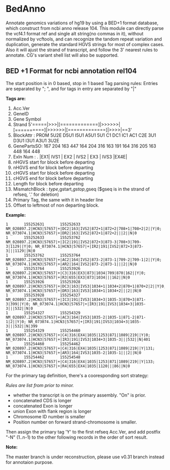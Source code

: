 BedAnno
=======

Annotate genomics variations of hg19 by using a BED+1 format database, 
which construct from ncbi anno release 104. This module can directly 
parse the vcf4.1 format ref and single alt string(no commas in it),
without normalized by vcftools, and can recognize the tandom repeat 
variation and duplication, generate the standard HGVS strings for 
most of complex cases. Also it will ajust the strand of transcript,
and follow the 3' nearest rules to annotate. CG's variant shell list
will also be supported.

BED +1 Format for ncbi annotation rel104
----------------------------------------
The start position is in 0 based, stop in 1 based
Tag parsing rules: Entries are separated by "; ", and for tags in entry are separated by "|"

**Tags are:**

1.  Acc.Ver
2.  GeneID
3.  Gene Symbol
4.  Strand
               5'=====|>>>|[=============]|>>>>>>|[==========]|>>>>>>|[=============]|>>>>|==3'
5.  BlockAttr  : PROM 5U2E D5U1 I5U1 A5U1 5U1 C1  DC1 IC1 AC1 C2E 3U1 D3U1 I3U1 A3U1 3U2E
6.  GenePartsSO: 167  204  163  447  164  204 316 163 191 164 316 205 163  448  164  448
7.  ExIn Num   :    . |EX1|      IVS1     |  EX2 |    IVS2    |  EX3 |    IVS3       |EX4E|
8.  nHGVS start for block before departing
9.  nHGVS end for block before departing
10. cHGVS start for block before departing
11. cHGVS end for block before departing
12. Length for block before departing
13. MismatchBlock :  $type,$gstart,$gstop,$gseq 
         	    ($gseq is in the strand of refseq, '.' for deletion)
14. Primary Tag, the same with it in header line
15. Offset to leftmost of non departing block.

**Example:**

    1       155252631       155252633       NM_020897.2|HCN3|57657|+|DC2|163|IVS2|872+1|872+2|708+1|708+2|2||Y|0; NR_073074.1|HCN3|57657|+|DR2|163|IVS2|872+1|872+2|||2||N|0
    1       155252633       155253762       NM_020897.2|HCN3|57657|+|IC2|191|IVS2|872+3|873-3|708+3|709-3|1129||Y|0; NR_073074.1|HCN3|57657|+|IR2|191|IVS2|872+3|873-3|||1129||N|0
    1       155253762       155253764       NM_020897.2|HCN3|57657|+|AC2|164|IVS2|873-2|873-1|709-2|709-1|2||Y|0; NR_073074.1|HCN3|57657|+|AR2|164|IVS2|873-2|873-1|||2||N|0
    1       155253764       155253926       NM_020897.2|HCN3|57657|+|C3|316|EX3|873|1034|709|870|162||Y|0; NR_073074.1|HCN3|57657|+|R3|655|EX3|873|1034|||162||N|0
    1       155253926       155253928       NM_020897.2|HCN3|57657|+|DC3|163|IVS3|1034+1|1034+2|870+1|870+2|2||Y|0; NR_073074.1|HCN3|57657|+|DR3|163|IVS3|1034+1|1034+2|||2||N|0
    1       155253928       155254327       NM_020897.2|HCN3|57657|+|IC3|191|IVS3|1034+3|1035-3|870+3|871-3|399||Y|0; NR_073074.1|HCN3|57657|+|IR3|191|IVS3|1034+3|1035-3|||532||N|0
    1       155254327       155254329       NM_020897.2|HCN3|57657|+|AC3|164|IVS3|1035-2|1035-1|871-2|871-1|2||Y|0; NR_073074.1|HCN3|57657|+|IR3|191|IVS3|1034+3|1035-3|||532||N|399
    1       155254329       155254460       NM_020897.2|HCN3|57657|+|C4|316|EX4|1035|1253|871|1089|219||Y|0; NR_073074.1|HCN3|57657|+|IR3|191|IVS3|1034+3|1035-3|||532||N|401
    1       155254460       155254462       NM_020897.2|HCN3|57657|+|C4|316|EX4|1035|1253|871|1089|219||Y|131; NR_073074.1|HCN3|57657|+|AR3|164|IVS3|1035-2|1035-1|||2||N|0
    1       155254462       155254548       NM_020897.2|HCN3|57657|+|C4|316|EX4|1035|1253|871|1089|219||Y|133; NR_073074.1|HCN3|57657|+|R4|655|EX4|1035|1120|||86||N|0


For the primary tag definition, there's a cooresponding sort strategy:

 *Rules are list from prior to minor.*

- whether the transcript is on the primary assembly. "On" is prior.
- concatenated CDS is longer
- concatenated Exon is longer
- union Exon with flank region is longer
- Chromosome ID number is smaller
- Position number on forward strand-chromosome is smaller.

Then assign the primary tag 'Y' to the first refseq Acc.Ver, 
and add postfix "-N" (1..n-1) to the other following records
in the order of sort result.

**Note:**

The master branch is under reconstruction, please use v0.31 branch instead for annotaion purpose.

